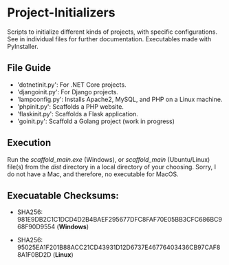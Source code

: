 # Project-Initializers

Scripts to initialize different kinds of projects, with specific configurations. See in individual files for further documentation. Executables made with PyInstaller.

## File Guide 

* 'dotnetinit.py': For .NET Core projects.
* 'djangoinit.py': For Django projects.
* 'lampconfig.py': Installs Apache2, MySQL, and PHP on a Linux machine.
* 'phpinit.py': Scaffolds a PHP website.
* 'flaskinit.py': Scaffolds a Flask application.
* 'goinit.py': Scaffold a Golang project (work in progress)

## Execution

Run the *scaffold_main.exe* (Windows), or *scaffold_main* (Ubuntu/Linux) file(s) from the *dist* directory in a local directory of your choosing. Sorry, I do not have a Mac, and therefore, no executable for MacOS.

## Execuatable Checksums:

* SHA256: 981E9DB2C1C1DCD4D2B4BAEF295677DFC8FAF70E05BB3CFC686BC968F90D9554 (**Windows**)

* SHA256: 95025EA1F201B88ACC21CD43931D12D6737E46776403436CB97CAF88A1F0BD2D
 (**Linux**)

